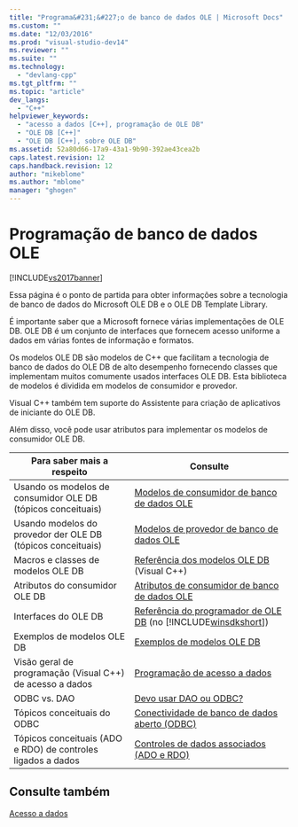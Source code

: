 ```yaml
---
title: "Programa&#231;&#227;o de banco de dados OLE | Microsoft Docs"
ms.custom: ""
ms.date: "12/03/2016"
ms.prod: "visual-studio-dev14"
ms.reviewer: ""
ms.suite: ""
ms.technology: 
  - "devlang-cpp"
ms.tgt_pltfrm: ""
ms.topic: "article"
dev_langs: 
  - "C++"
helpviewer_keywords: 
  - "acesso a dados [C++], programação de OLE DB"
  - "OLE DB [C++]"
  - "OLE DB [C++], sobre OLE DB"
ms.assetid: 52a80d66-17a9-43a1-9b90-392ae43cea2b
caps.latest.revision: 12
caps.handback.revision: 12
author: "mikeblome"
ms.author: "mblome"
manager: "ghogen"
---
```

# Programa&#231;&#227;o de banco de dados OLE
[!INCLUDE[vs2017banner](../../assembler/inline/includes/vs2017banner.md)]

Essa página é o ponto de partida para obter informações sobre a tecnologia de banco de dados do Microsoft OLE DB e o OLE DB Template Library.  
  
 É importante saber que a Microsoft fornece várias implementações de OLE DB.  OLE DB é um conjunto de interfaces que fornecem acesso uniforme a dados em várias fontes de informação e formatos.  
  
 Os modelos OLE DB são modelos de C\+\+ que facilitam a tecnologia de banco de dados do OLE DB de alto desempenho fornecendo classes que implementam muitos comumente usados interfaces OLE DB.  Esta biblioteca de modelos é dividida em modelos de consumidor e provedor.  
  
 Visual C\+\+ também tem suporte do Assistente para criação de aplicativos de iniciante do OLE DB.  
  
 Além disso, você pode usar atributos para implementar os modelos de consumidor OLE DB.  
  
|Para saber mais a respeito|Consulte|  
|--------------------------------|--------------|  
|Usando os modelos de consumidor OLE DB \(tópicos conceituais\)|[Modelos de consumidor de banco de dados OLE](../../data/oledb/ole-db-consumer-templates-cpp.md)|  
|Usando modelos do provedor der OLE DB \(tópicos conceituais\)|[Modelos de provedor de banco de dados OLE](../../data/oledb/ole-db-provider-templates-cpp.md)|  
|Macros e classes de modelos OLE DB|[Referência dos modelos OLE DB](../Topic/OLE%20DB%20Templates.md) \(Visual C\+\+\)|  
|Atributos do consumidor OLE DB|[Atributos de consumidor de banco de dados OLE](../../windows/ole-db-consumer-attributes.md)|  
|Interfaces do OLE DB|[Referência do programador de OLE DB](https://msdn.microsoft.com/en-us/library/ms713643.aspx) \(no [!INCLUDE[winsdkshort](../../atl/reference/includes/winsdkshort_md.md)]\)|  
|Exemplos de modelos OLE DB|[Exemplos de modelos OLE DB](http://msdn.microsoft.com/pt-br/08958863-0b5f-41ad-ae99-fca7440c553c)|  
|Visão geral de programação \(Visual C\+\+\) de acesso a dados|[Programação de acesso a dados](../../data/data-access-programming-mfc-atl.md)|  
|ODBC vs.  DAO|[Devo usar DAO ou ODBC?](../../data/should-i-use-dao-or-odbc-q.md)|  
|Tópicos conceituais do ODBC|[Conectividade de banco de dados aberto \(ODBC\)](../Topic/Open%20Database%20Connectivity%20\(ODBC\).md)|  
|Tópicos conceituais \(ADO e RDO\) de controles ligados a dados|[Controles de dados associados \(ADO e RDO\)](../Topic/Data-Bound%20Controls%20\(ADO%20and%20RDO\).md)|  
  
## Consulte também  
 [Acesso a dados](../Topic/Data%20Access%20in%20Visual%20C++.md)